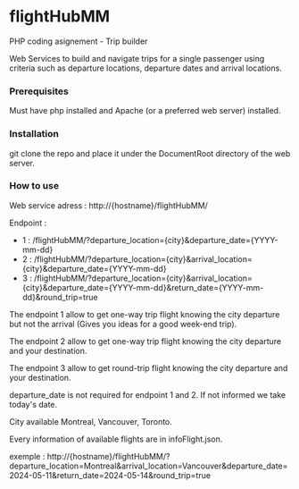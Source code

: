# flightHubMM
PHP coding asignement - Trip builder

Web Services to build and navigate trips for a single passenger using criteria such as
departure locations, departure dates and arrival locations.

### Prerequisites
Must have php installed and Apache (or a preferred web server) installed.

### Installation
git clone the repo and place it under the DocumentRoot directory of the web server.

### How to use

Web service adress :
http://{hostname}/flightHubMM/

Endpoint :

- 1 : /flightHubMM/?departure_location={city}&departure_date={YYYY-mm-dd}
- 2 : /flightHubMM/?departure_location={city}&arrival_location={city}&departure_date={YYYY-mm-dd}
- 3 : /flightHubMM/?departure_location={city}&arrival_location={city}&departure_date={YYYY-mm-dd}&return_date={YYYY-mm-dd}&round_trip=true

The endpoint 1 allow to get one-way trip flight knowing the city departure but not the arrival (Gives you ideas for a good week-end trip).

The endpoint 2 allow to get one-way trip flight knowing the city departure and your destination.

The endpoint 3 allow to get round-trip flight knowing the city departure and your destination.


departure_date is not required for endpoint 1 and 2. If not informed we take today's date.

City available Montreal, Vancouver, Toronto.

Every information of available flights are in infoFlight.json.


exemple :
http://{hostname}/flightHubMM/?departure_location=Montreal&arrival_location=Vancouver&departure_date=2024-05-11&return_date=2024-05-14&round_trip=true
